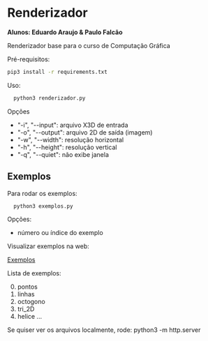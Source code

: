 # Renderizador
**Alunos: Eduardo Araujo & Paulo Falcão**

Renderizador base para o curso de Computação Gráfica

Pré-requisitos:

```sh
pip3 install -r requirements.txt
````

Uso:
```sh
  python3 renderizador.py
````

Opções
- "-i", "--input": arquivo X3D de entrada
- "-o", "--output": arquivo 2D de saída (imagem)
- "-w", "--width": resolução horizontal
- "-h", "--height": resolução vertical
- "-q", "--quiet": não exibe janela

## Exemplos

Para rodar os exemplos:

```sh
  python3 exemplos.py
````

Opções:
- número ou índice do exemplo

Visualizar exemplos na web:

[Exemplos](https://lpsoares.github.io/Renderizador/)

Lista de exemplos:

0. pontos
1. linhas
2. octogono
3. tri_2D
4. helice
...

Se quiser ver os arquivos localmente, rode: python3 -m http.server
